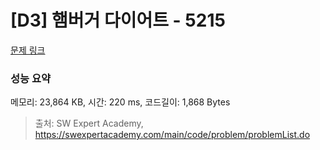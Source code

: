 # [D3] 햄버거 다이어트 - 5215 

[문제 링크](https://swexpertacademy.com/main/code/problem/problemDetail.do?contestProbId=AWT-lPB6dHUDFAVT) 

### 성능 요약

메모리: 23,864 KB, 시간: 220 ms, 코드길이: 1,868 Bytes



> 출처: SW Expert Academy, https://swexpertacademy.com/main/code/problem/problemList.do